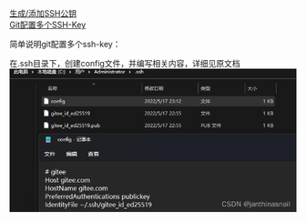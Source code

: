 [生成/添加SSH公钥](https://gitee.com/help/articles/4181)  
[Git配置多个SSH-Key](https://gitee.com/help/articles/4229)  

简单说明git配置多个ssh-key：

在.ssh目录下，创建config文件，并编写相关内容，详细见原文档
![](414fa0ccf3004fb1b4ffb21202bbf360.png)
